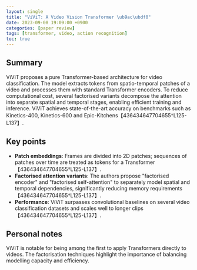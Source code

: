 ```yaml
---
layout: single
title: "ViViT: A Video Vision Transformer \ub9ac\ubdf0"
date: 2023-09-08 19:09:00 +0900
categories: [paper review]
tags: [transformer, video, action recognition]
toc: true
---
```


## Summary

ViViT proposes a pure Transformer-based architecture for video classification. The model extracts tokens from spatio-temporal patches of a video and processes them with standard Transformer encoders. To reduce computational cost, several factorised variants decompose the attention into separate spatial and temporal stages, enabling efficient training and inference. ViViT achieves state-of-the-art accuracy on benchmarks such as Kinetics-400, Kinetics-600 and Epic-Kitchens【436434647704655†L125-L137】.

## Key points
- **Patch embeddings**: Frames are divided into 2D patches; sequences of patches over time are treated as tokens for a Transformer【436434647704655†L125-L137】.
- **Factorised attention variants**: The authors propose "factorised encoder" and "factorised self-attention" to separately model spatial and temporal dependencies, significantly reducing memory requirements【436434647704655†L125-L137】.
- **Performance**: ViViT surpasses convolutional baselines on several video classification datasets and scales well to longer clips【436434647704655†L125-L137】.

## Personal notes

ViViT is notable for being among the first to apply Transformers directly to videos. The factorisation techniques highlight the importance of balancing modelling capacity and efficiency.
